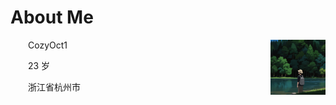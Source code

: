 <tr><td>

# About Me

<img align="right" width="88" src="images/cozy.png" />

<p>&emsp;&emsp;CozyOct1</p>
<p>&emsp;&emsp;23 岁</p>
<p>&emsp;&emsp;浙江省杭州市</p>
</td></tr>

<tr><td>
